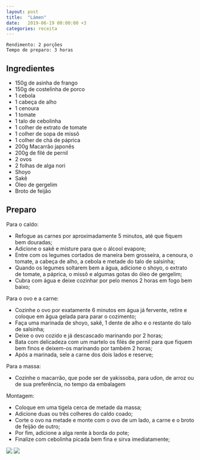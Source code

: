 ```yaml
---
layout: post
title:  "Lámen"
date:   2019-06-19 00:00:00 +3
categories: receita
---
```


```
Rendimento: 2 porções
Tempo de preparo: 3 horas
```

## Ingredientes

- 150g de asinha de frango
- 150g de costelinha de porco
- 1 cebola
- 1 cabeça de alho
- 1 cenoura
- 1 tomate
- 1 talo de cebolinha
- 1 colher de extrato de tomate
- 1 colher de sopa de missô
- 1 colher de chá de páprica
- 200g Macarrão japonês
- 200g de filé de pernil
- 2 ovos
- 2 folhas de alga nori
- Shoyo
- Sakê
- Óleo de gergelim
- Broto de feijão

## Preparo

Para o caldo:

- Refogue as carnes por aproximadamente 5 minutos, até que fiquem bem douradas;
- Adicione o sakê e misture para que o álcool evapore;
- Entre com os legumes cortados de maneira bem grosseira, a cenoura, o tomate, a cabeça de alho, a cebola e metade do talo de salsinha;
- Quando os legumes soltarem bem a água, adicione o shoyo, o extrato de tomate, a páprica, o missô e algumas gotas do óleo de gergelim;
- Cubra com água e deixe cozinhar por pelo menos 2 horas em fogo bem baixo;

Para o ovo e a carne:

- Cozinhe o ovo por exatamente 6 minutos em água já fervente, retire e coloque em água gelada para parar o cozimento;
- Faça uma marinada de shoyo, sakê, 1 dente de alho e o restante do talo de salsinha;
- Deixe o ovo cozido e já descascado marinando por 2 horas;
- Bata com delicadeza com um martelo os filés de pernil para que fiquem bem finos e deixem-os marinando por também 2 horas;
- Após a marinada, sele a carne dos dois lados e reserve;

Para a massa:

- Cozinhe o macarrão, que pode ser de yakissoba, para udon, de arroz ou de sua preferência, no tempo da embalagem

Montagem:

- Coloque em uma tigela cerca de metade da massa;
- Adicione duas ou três colheres do caldo coado;
- Corte o ovo na metade e monte com o ovo de um lado, a carne e o broto de feijão de outro;
- Por fim, adicione a alga rente à borda do pote;
- Finalize com cebolinha picada bem fina e sirva imediatamente;

![](/blogmangiare/assets/images/15_01.jpg)
![](/blogmangiare/assets/images/15_02.jpg)
